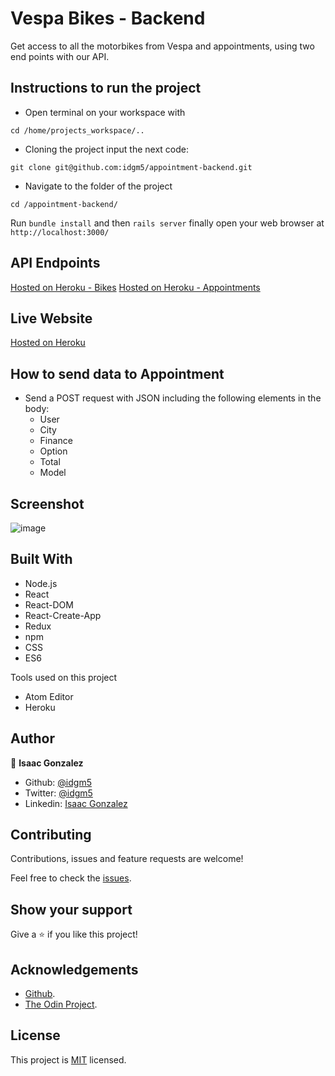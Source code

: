 # Vespa Bikes - Backend
Get access to all the motorbikes from Vespa and appointments, using two end points with our API.

## Instructions to run the project

+ Open terminal on your workspace with
```
cd /home/projects_workspace/..
```
+ Cloning the project input the next code:
```
git clone git@github.com:idgm5/appointment-backend.git
```
+ Navigate to the folder of the project
```
cd /appointment-backend/
```
Run  `bundle install` and then `rails server` finally open your web browser at `http://localhost:3000/`

## API Endpoints

[Hosted on Heroku - Bikes](https://vespa-backend.herokuapp.com/api/v1/bikes)
[Hosted on Heroku - Appointments](https://vespa-backend.herokuapp.com/api/v1/appointments)

## Live Website

[Hosted on Heroku](https://vespa-reactjs.herokuapp.com/)

## How to send data to Appointment
* Send a POST request with JSON including the following elements in the body:
  - User
  - City
  - Finance
  - Option
  - Total
  - Model

## Screenshot
![image](web_app.png)

## Built With

* Node.js
* React
* React-DOM
* React-Create-App
* Redux
* npm
* CSS
* ES6

Tools used on this project

- Atom Editor
- Heroku

## Author

👤 **Isaac Gonzalez**

- Github: [@idgm5](https://github.com/idgm5)
- Twitter: [@idgm5](https://twitter.com/idgm5)
- Linkedin: [Isaac Gonzalez](https://www.linkedin.com/in/isaacmunguia)

## Contributing

Contributions, issues and feature requests are welcome!

Feel free to check the [issues](https://github.com/idgm5/catalogue/issues).

## Show your support

Give a ⭐️ if you like this project!

## Acknowledgements

+ [Github](http://github.com/).
+ [The Odin Project](theodinproject.com/).

## License

This project is [MIT](lic.url) licensed.
